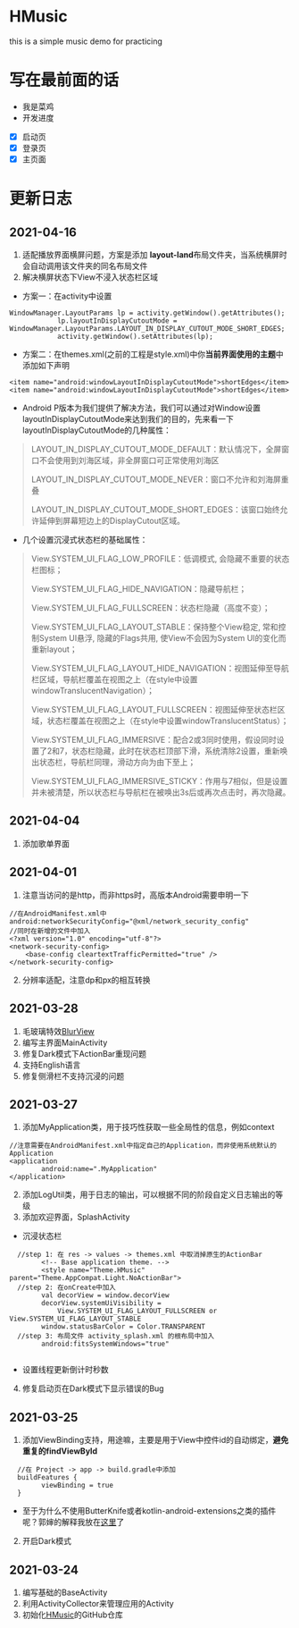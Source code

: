 # HMusic
this is a simple music demo for practicing

# 写在最前面的话
+ 我是菜鸡
+ 开发进度
- [x] 启动页
- [x] 登录页
- [x] 主页面

# 更新日志
## 2021-04-16
1. 适配播放界面横屏问题，方案是添加 **layout-land**布局文件夹，当系统横屏时会自动调用该文件夹的同名布局文件
2. 解决横屏状态下View不浸入状态栏区域
+ 方案一：在activity中设置
```
WindowManager.LayoutParams lp = activity.getWindow().getAttributes();
            lp.layoutInDisplayCutoutMode = WindowManager.LayoutParams.LAYOUT_IN_DISPLAY_CUTOUT_MODE_SHORT_EDGES;
            activity.getWindow().setAttributes(lp);
```
+ 方案二：在themes.xml(之前的工程是style.xml)中你**当前界面使用的主题**中添加如下声明
```
<item name="android:windowLayoutInDisplayCutoutMode">shortEdges</item><item name="android:windowLayoutInDisplayCutoutMode">shortEdges</item>
```
+ Android P版本为我们提供了解决方法，我们可以通过对Window设置layoutInDisplayCutoutMode来达到我们的目的，先来看一下layoutInDisplayCutoutMode的几种属性：

> LAYOUT_IN_DISPLAY_CUTOUT_MODE_DEFAULT：默认情况下，全屏窗口不会使用到刘海区域，非全屏窗口可正常使用刘海区
>
> LAYOUT_IN_DISPLAY_CUTOUT_MODE_NEVER：窗口不允许和刘海屏重叠
>
> LAYOUT_IN_DISPLAY_CUTOUT_MODE_SHORT_EDGES：该窗口始终允许延伸到屏幕短边上的DisplayCutout区域。
+ 几个设置沉浸式状态栏的基础属性：

> View.SYSTEM_UI_FLAG_LOW_PROFILE：低调模式, 会隐藏不重要的状态栏图标；
>
> View.SYSTEM_UI_FLAG_HIDE_NAVIGATION：隐藏导航栏；
>
> View.SYSTEM_UI_FLAG_FULLSCREEN：状态栏隐藏（高度不变）；
>
> View.SYSTEM_UI_FLAG_LAYOUT_STABLE：保持整个View稳定, 常和控制System UI悬浮, 隐藏的Flags共用, 使View不会因为System UI的变化而重新layout；
>
> View.SYSTEM_UI_FLAG_LAYOUT_HIDE_NAVIGATION：视图延伸至导航栏区域，导航栏覆盖在视图之上（在style中设置windowTranslucentNavigation）；
>
> View.SYSTEM_UI_FLAG_LAYOUT_FULLSCREEN：视图延伸至状态栏区域，状态栏覆盖在视图之上（在style中设置windowTranslucentStatus）；
>
> View.SYSTEM_UI_FLAG_IMMERSIVE：配合2或3同时使用，假设同时设置了2和7，状态栏隐藏，此时在状态栏顶部下滑，系统清除2设置，重新唤出状态栏，导航栏同理，滑动方向为由下至上；
>
> View.SYSTEM_UI_FLAG_IMMERSIVE_STICKY：作用与7相似，但是设置并未被清楚，所以状态栏与导航栏在被唤出3s后或再次点击时，再次隐藏。

## 2021-04-04
1. 添加歌单界面
## 2021-04-01
1. 注意当访问的是http，而非https时，高版本Android需要申明一下
```
//在AndroidManifest.xml中
android:networkSecurityConfig="@xml/network_security_config"
//同时在新增的文件中加入
<?xml version="1.0" encoding="utf-8"?>
<network-security-config>
    <base-config cleartextTrafficPermitted="true" />
</network-security-config>
```
2. 分辨率适配，注意dp和px的相互转换
## 2021-03-28
1. 毛玻璃特效[BlurView](https://github.com/Dimezis/BlurView)
2. 编写主界面MainActivity
3. 修复Dark模式下ActionBar重现问题
4. 支持English语言
5. 修复侧滑栏不支持沉浸的问题
## 2021-03-27
1. 添加MyApplication类，用于技巧性获取一些全局性的信息，例如context
```
//注意需要在AndroidManifest.xml中指定自己的Application，而非使用系统默认的Application
<application
        android:name=".MyApplication"
</application>
```
2. 添加LogUtil类，用于日志的输出，可以根据不同的阶段自定义日志输出的等级
3. 添加欢迎界面，SplashActivity
+ 沉浸状态栏
```
  //step 1: 在 res -> values -> themes.xml 中取消掉原生的ActionBar
        <!-- Base application theme. -->
        <style name="Theme.HMusic" parent="Theme.AppCompat.Light.NoActionBar">
  //step 2: 在onCreate中加入
        val decorView = window.decorView
        decorView.systemUiVisibility =
            View.SYSTEM_UI_FLAG_LAYOUT_FULLSCREEN or View.SYSTEM_UI_FLAG_LAYOUT_STABLE
        window.statusBarColor = Color.TRANSPARENT
  //step 3: 布局文件 activity_splash.xml 的根布局中加入
        android:fitsSystemWindows="true"
    
```
+ 设置线程更新倒计时秒数
4. 修复启动页在Dark模式下显示错误的Bug
## 2021-03-25
1. 添加ViewBinding支持，用途嘛，主要是用于View中控件id的自动绑定，**避免重复的findViewById**
```
  //在 Project -> app -> build.gradle中添加
  buildFeatures {
        viewBinding = true
  }
```
+ 至于为什么不使用ButterKnife或者kotlin-android-extensions之类的插件呢？郭婶的解释我放在[这里](https://blog.csdn.net/guolin_blog/article/details/113089706)了
2. 开启Dark模式
## 2021-03-24
1. 编写基础的BaseActivity
2. 利用ActivityCollector来管理应用的Activity
3. 初始化[HMusic](https://github.com/HunterLC/HMusic)的GitHub仓库